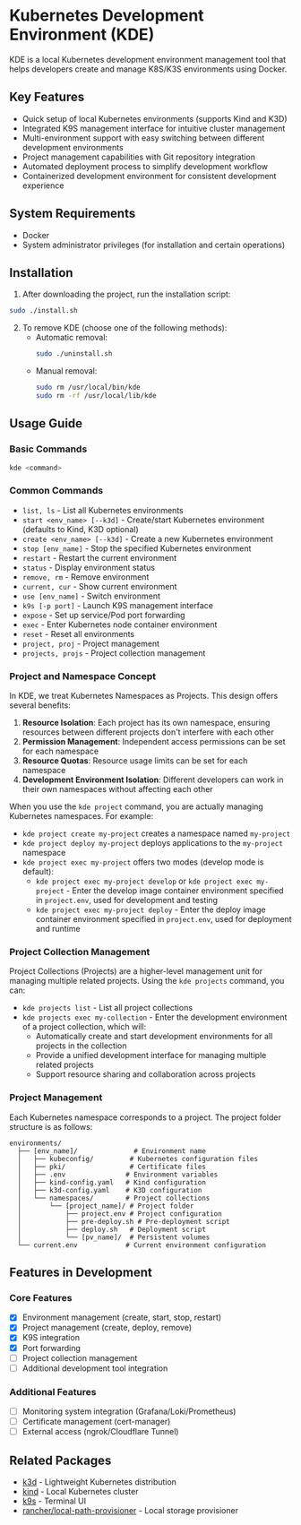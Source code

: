 # Kubernetes Development Environment (KDE)

KDE is a local Kubernetes development environment management tool that helps developers create and manage K8S/K3S environments using Docker.

## Key Features

- Quick setup of local Kubernetes environments (supports Kind and K3D)
- Integrated K9S management interface for intuitive cluster management
- Multi-environment support with easy switching between different development environments
- Project management capabilities with Git repository integration
- Automated deployment process to simplify development workflow
- Containerized development environment for consistent development experience

## System Requirements

- Docker
- System administrator privileges (for installation and certain operations)

## Installation

1. After downloading the project, run the installation script:

```bash
sudo ./install.sh
```

2. To remove KDE (choose one of the following methods):
   - Automatic removal:
     ```bash
     sudo ./uninstall.sh
     ```
   - Manual removal:
     ```bash
     sudo rm /usr/local/bin/kde
     sudo rm -rf /usr/local/lib/kde
     ```

## Usage Guide

### Basic Commands

```bash
kde <command>
```

### Common Commands

- `list, ls` - List all Kubernetes environments
- `start <env_name> [--k3d]` - Create/start Kubernetes environment (defaults to Kind, K3D optional)
- `create <env_name> [--k3d]` - Create a new Kubernetes environment
- `stop [env_name]` - Stop the specified Kubernetes environment
- `restart` - Restart the current environment
- `status` - Display environment status
- `remove, rm` - Remove environment
- `current, cur` - Show current environment
- `use [env_name]` - Switch environment
- `k9s [-p port]` - Launch K9S management interface
- `expose` - Set up service/Pod port forwarding
- `exec` - Enter Kubernetes node container environment
- `reset` - Reset all environments
- `project, proj` - Project management
- `projects, projs` - Project collection management

### Project and Namespace Concept

In KDE, we treat Kubernetes Namespaces as Projects. This design offers several benefits:

1. **Resource Isolation**: Each project has its own namespace, ensuring resources between different projects don't interfere with each other
2. **Permission Management**: Independent access permissions can be set for each namespace
3. **Resource Quotas**: Resource usage limits can be set for each namespace
4. **Development Environment Isolation**: Different developers can work in their own namespaces without affecting each other

When you use the `kde project` command, you are actually managing Kubernetes namespaces. For example:

- `kde project create my-project` creates a namespace named `my-project`
- `kde project deploy my-project` deploys applications to the `my-project` namespace
- `kde project exec my-project` offers two modes (develop mode is default):
  - `kde project exec my-project develop` or `kde project exec my-project` - Enter the develop image container environment specified in `project.env`, used for development and testing
  - `kde project exec my-project deploy` - Enter the deploy image container environment specified in `project.env`, used for deployment and runtime

### Project Collection Management

Project Collections (Projects) are a higher-level management unit for managing multiple related projects. Using the `kde projects` command, you can:

- `kde projects list` - List all project collections
- `kde projects exec my-collection` - Enter the development environment of a project collection, which will:
  - Automatically create and start development environments for all projects in the collection
  - Provide a unified development interface for managing multiple related projects
  - Support resource sharing and collaboration across projects

### Project Management

Each Kubernetes namespace corresponds to a project. The project folder structure is as follows:

```
environments/
  ├── [env_name]/              # Environment name
  │   ├── kubeconfig/         # Kubernetes configuration files
  │   ├── pki/                # Certificate files
  │   ├── .env               # Environment variables
  │   ├── kind-config.yaml   # Kind configuration
  │   ├── k3d-config.yaml    # K3D configuration
  │   └── namespaces/        # Project collections
  │       └── [project_name]/ # Project folder
  │           ├── project.env # Project configuration
  │           ├── pre-deploy.sh # Pre-deployment script
  │           ├── deploy.sh   # Deployment script
  │           └── [pv_name]/  # Persistent volumes
  └── current.env            # Current environment configuration
```

## Features in Development

### Core Features

- [x] Environment management (create, start, stop, restart)
- [x] Project management (create, deploy, remove)
- [x] K9S integration
- [x] Port forwarding
- [ ] Project collection management
- [ ] Additional development tool integration

### Additional Features

- [ ] Monitoring system integration (Grafana/Loki/Prometheus)
- [ ] Certificate management (cert-manager)
- [ ] External access (ngrok/Cloudflare Tunnel)

## Related Packages

- [k3d](https://k3d.io/stable/) - Lightweight Kubernetes distribution
- [kind](https://kind.sigs.k8s.io/) - Local Kubernetes cluster
- [k9s](https://k9scli.io/) - Terminal UI
- [rancher/local-path-provisioner](https://github.com/rancher/local-path-provisioner) - Local storage provisioner
